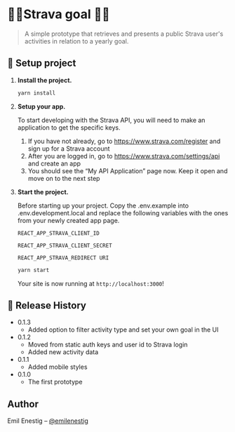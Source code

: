 # 🏃‍♀️Strava goal 🏃‍♂️

> A simple prototype that retrieves and presents a public Strava user's activities in relation to a yearly goal.

## 🚀 Setup project

1.  **Install the project.**

    ```sh
    yarn install
    ```

2.  **Setup your app.**

    To start developing with the Strava API, you will need to make an application to get the specific keys.

    1. If you have not already, go to https://www.strava.com/register and sign up for a Strava account
    2. After you are logged in, go to https://www.strava.com/settings/api and create an app
    3. You should see the “My API Application” page now. Keep it open and move on to the next step

3.  **Start the project.**

    Before starting up your project. Copy the .env.example into .env.development.local and replace the following variables with the ones from your newly created app page.

    `REACT_APP_STRAVA_CLIENT_ID`

    `REACT_APP_STRAVA_CLIENT_SECRET`

    `REACT_APP_STRAVA_REDIRECT URI`

    ```sh
    yarn start
    ```

    Your site is now running at `http://localhost:3000`!

## 💫 Release History

- 0.1.3
  - Added option to filter activity type and set your own goal in the UI
- 0.1.2
  - Moved from static auth keys and user id to Strava login
  - Added new activity data
- 0.1.1
  - Added mobile styles
- 0.1.0
  - The first prototype

## Author

Emil Enestig – [@emilenestig](https://twitter.com/emilenestig)
